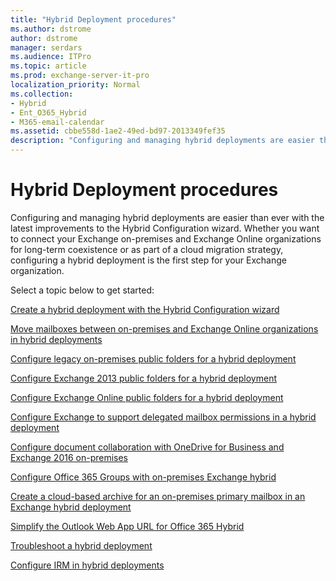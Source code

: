 ```yaml
---
title: "Hybrid Deployment procedures"
ms.author: dstrome
author: dstrome
manager: serdars
ms.audience: ITPro
ms.topic: article
ms.prod: exchange-server-it-pro
localization_priority: Normal
ms.collection:
- Hybrid
- Ent_O365_Hybrid
- M365-email-calendar
ms.assetid: cbbe558d-1ae2-49ed-bd97-2013349fef35
description: "Configuring and managing hybrid deployments are easier than ever with the latest improvements to the Hybrid Configuration wizard. Whether you want to connect your Exchange on-premises and Exchange Online organizations for long-term coexistence or as part of a cloud migration strategy, configuring a hybrid deployment is the first step for your Exchange organization."
---
```


# Hybrid Deployment procedures

Configuring and managing hybrid deployments are easier than ever with the latest improvements to the Hybrid Configuration wizard. Whether you want to connect your Exchange on-premises and Exchange Online organizations for long-term coexistence or as part of a cloud migration strategy, configuring a hybrid deployment is the first step for your Exchange organization.
  
Select a topic below to get started:
  
[Create a hybrid deployment with the Hybrid Configuration wizard](deploy-hybrid.md)
  
[Move mailboxes between on-premises and Exchange Online organizations in hybrid deployments](move-mailboxes.md)
  
[Configure legacy on-premises public folders for a hybrid deployment](set-up-legacy-hybrid-public-folders.md)
  
[Configure Exchange 2013 public folders for a hybrid deployment](set-up-modern-hybrid-public-folders.md)
  
[Configure Exchange Online public folders for a hybrid deployment](set-up-exo-hybrid-public-folders.md)
  
[Configure Exchange to support delegated mailbox permissions in a hybrid deployment](set-up-delegated-mailbox-permissions.md)
  
[Configure document collaboration with OneDrive for Business and Exchange 2016 on-premises](set-up-document-collaboration.md)
  
[Configure Office 365 Groups with on-premises Exchange hybrid](set-up-office-365-groups.md)
  
[Create a cloud-based archive for an on-premises primary mailbox in an Exchange hybrid deployment](create-cloud-based-archive.md)
  
[Simplify the Outlook Web App URL for Office 365 Hybrid](simplify-owa-url.md)
  
[Troubleshoot a hybrid deployment](troubleshoot-a-hybrid-deployment.md)
  
[Configure IRM in hybrid deployments](../irm.md#IRMConfig)
  

